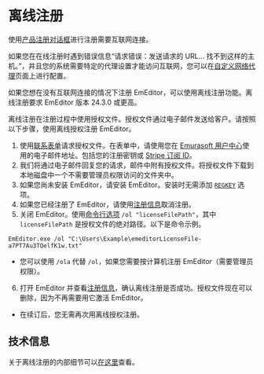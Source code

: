 # 离线注册

使用[产品注册对话框](../../dlg/regist/index)进行注册需要互联网连接。

如果您在在线注册时遇到错误信息“请求错误：发送请求的 URL… 找不到这样的主机。”，并且您的系统需要特定的代理设置才能访问互联网，您可以在[自定义网络代理](../../dlg/customize/proxy/index)页面上进行配置。

如果您想在没有互联网连接的情况下注册 EmEditor，可以使用离线注册功能。离线注册要求 EmEditor 版本 24.3.0 或更高。

离线注册在注册过程中使用授权文件。授权文件通过电子邮件发送给客户。请按照以下步骤，使用离线授权注册 EmEditor。

1. 使用[联系表单](https://zh-cn.emeditor.com/support/#contact)请求授权文件。在表单中，请使用您在 [Emurasoft 用户中心](https://support.emeditor.com/)使用的电子邮件地址。包括您的注册密钥或 [Stripe 订阅 ID](https://support.emeditor.com/en/account/subscriptions)。
2. 我们将通过电子邮件回复您的请求，邮件中附有授权文件。将授权文件下载到本地磁盘中一个不需要管理员权限访问的文件夹中。
3. 如果您尚未安装 EmEditor，请安装 EmEditor。安装时无需添加 [`REGKEY`](https://www.emeditor.com/faq/installation-faq/how-can-i-install-emeditor-without-displaying-dialog-boxes/) 选项。
4. 如果您已经注册了 EmEditor，请使用[注册信息](../../dlg/registration_info/index)取消注册。
5. 关闭 EmEditor。使用[命令行选项](https://www.emeditor.org/zh-cn/howto/file/file_commandline.html#options) `/ol "licenseFilePath"`，其中 `licenseFilePath` 是授权文件的绝对路径。以下是命令示例。
```
EmEditor.exe /ol "C:\Users\Example\emeditorLicenseFile-a7PT7Au3TOelfK1w.txt"
```

- 您可以使用 `/ola` 代替 `/ol`，如果您需要按计算机注册 EmEditor（需要管理员权限）。

6. 打开 EmEditor 并查看[注册信息](../../dlg/registration_info/index)，确认离线注册是否成功。授权文件现在可以删除，因为不再需要用它激活 EmEditor。

- 在续订后，您无需再次用离线授权注册。

## 技术信息

关于离线注册的内部细节可以[在这里](https://www.emeditor.com/general/new-validation-system-explained/)查看。

